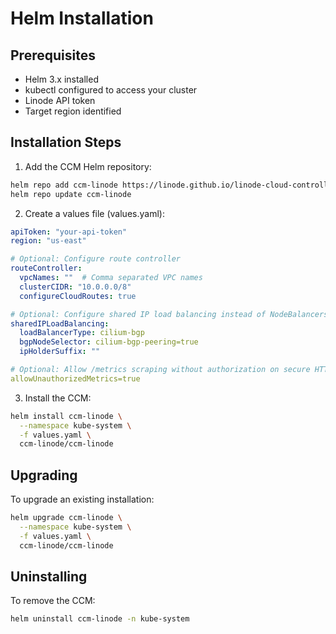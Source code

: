 # Helm Installation

## Prerequisites
- Helm 3.x installed
- kubectl configured to access your cluster
- Linode API token
- Target region identified

## Installation Steps

1. Add the CCM Helm repository:
```bash
helm repo add ccm-linode https://linode.github.io/linode-cloud-controller-manager/
helm repo update ccm-linode
```

2. Create a values file (values.yaml):
```yaml
apiToken: "your-api-token"
region: "us-east"

# Optional: Configure route controller
routeController:
  vpcNames: ""  # Comma separated VPC names
  clusterCIDR: "10.0.0.0/8"
  configureCloudRoutes: true

# Optional: Configure shared IP load balancing instead of NodeBalancers (requires Cilium CNI and BGP Control Plane enabled)
sharedIPLoadBalancing:
  loadBalancerType: cilium-bgp
  bgpNodeSelector: cilium-bgp-peering=true
  ipHolderSuffix: ""

# Optional: Allow /metrics scraping without authorization on secure HTTPS port (10253 by default)
allowUnauthorizedMetrics=true
```

3. Install the CCM:
```bash
helm install ccm-linode \
  --namespace kube-system \
  -f values.yaml \
  ccm-linode/ccm-linode
```

## Upgrading

To upgrade an existing installation:
```bash
helm upgrade ccm-linode \
  --namespace kube-system \
  -f values.yaml \
  ccm-linode/ccm-linode
```

## Uninstalling

To remove the CCM:
```bash
helm uninstall ccm-linode -n kube-system
```
